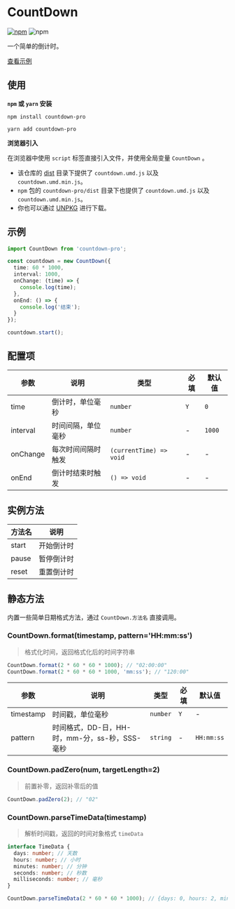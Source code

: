 # CountDown

[![npm][npm]][npm-url] ![npm](https://img.shields.io/npm/dt/countdown-pro)

一个简单的倒计时。

[查看示例][site]

## 使用

**`npm` 或 `yarn` 安装**

```shell
npm install countdown-pro
```

```shell
yarn add countdown-pro
```

**浏览器引入**

在浏览器中使用 `script` 标签直接引入文件，并使用全局变量 `CountDown` 。

- 该仓库的 [dist](https://github.com/caijf/countdown/tree/master/dist) 目录下提供了 `countdown.umd.js` 以及 `countdown.umd.min.js`。
- `npm` 包的 `countdown-pro/dist` 目录下也提供了 `countdown.umd.js` 以及 `countdown.umd.min.js`。
- 你也可以通过 [UNPKG](https://unpkg.com/countdown-pro@latest/dist/) 进行下载。

## 示例

```typescript
import CountDown from 'countdown-pro';

const countdown = new CountDown({
  time: 60 * 1000,
  interval: 1000,
  onChange: (time) => {
    console.log(time);
  },
  onEnd: () => {
    console.log('结束');
  }
});

countdown.start();
```

## 配置项

| 参数     | 说明               | 类型                    | 必填 | 默认值 |
| -------- | ------------------ | ----------------------- | ---- | ------ |
| time     | 倒计时，单位毫秒   | `number`                | `Y`  | `0`    |
| interval | 时间间隔，单位毫秒 | `number`                | -    | `1000` |
| onChange | 每次时间间隔时触发 | `(currentTime) => void` | -    | -      |
| onEnd    | 倒计时结束时触发   | `() => void`            | -    | -      |

## 实例方法

| 方法名 | 说明       |
| ------ | ---------- |
| start  | 开始倒计时 |
| pause  | 暂停倒计时 |
| reset  | 重置倒计时 |

## 静态方法

内置一些简单日期格式方法，通过 `CountDown.方法名` 直接调用。

### CountDown.format(timestamp, pattern='HH:mm:ss')

> 格式化时间，返回格式化后的时间字符串

```javascript
CountDown.format(2 * 60 * 60 * 1000); // "02:00:00"
CountDown.format(2 * 60 * 60 * 1000, 'mm:ss'); // "120:00"
```

| 参数      | 说明                                           | 类型     | 必填 | 默认值     |
| --------- | ---------------------------------------------- | -------- | ---- | ---------- |
| timestamp | 时间戳，单位毫秒                               | `number` | `Y`  | -          |
| pattern   | 时间格式，DD-日，HH-时，mm-分，ss-秒，SSS-毫秒 | `string` | -    | `HH:mm:ss` |

### CountDown.padZero(num, targetLength=2)

> 前置补零，返回补零后的值

```javascript
CountDown.padZero(2); // "02"
```

### CountDown.parseTimeData(timestamp)

> 解析时间戳，返回的时间对象格式 `timeData`

```typescript
interface TimeData {
  days: number; // 天数
  hours: number; // 小时
  minutes: number; // 分钟
  seconds: number; // 秒数
  milliseconds: number; // 毫秒
}
```

```javascript
CountDown.parseTimeData(2 * 60 * 60 * 1000); // {days: 0, hours: 2, minutes: 0, seconds: 0, milliseconds: 0}
```

[site]: https://caijf.github.io/countdown/examples/
[npm]: https://img.shields.io/npm/v/countdown-pro.svg
[npm-url]: https://npmjs.com/package/countdown-pro
